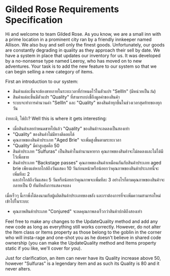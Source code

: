 # Gilded Rose Requirements Specification

Hi and welcome to team Gilded Rose. As you know, we are a small inn with a 
prime location in a prominent city ran by a friendly innkeeper named 
Allison. We also buy and sell only the finest goods. Unfortunately, our 
goods are constantly degrading in quality as they approach their sell by 
date. We have a system in place that updates our inventory for us. It was 
developed by a no-nonsense type named Leeroy, who has moved on to new 
adventures. Your task is to add the new feature to our system so that we 
can begin selling a new category of items. 

First an introduction to our system:

- สินค้าแต่ละชิ้นจะต้องขายภายในระยะเวลาที่กำหนดไว้ในตัวแปร "SellIn" (มีหน่วยเป็น*วัน*) 
- สินค้าแต่ละชิ้นมีตัวแปร "Quality" ที่สามารถบ่งชี้ถึงมูลค่าของสินค้า
- ระบบจะทำการคำนวนค่า "SellIn" และ "Quality" ของสินค้าทุกชิ้นในช่วงเวลาสุดท้ายของทุกวัน

ง่ายอะดิ, ใช่ป่ะ? Well this is where it gets interesting:

- เมื่อสินค้าเลยกำหนดขายไปแล้ว "Quality" ของสินค้าจะลดลงเป็นสองเท่า
- "Quality" ของสินค้าไม่มีทางติดลบได้
- คุณภาพของสินค้าประเภท "Aged Brie" จะเพิ่มสูงขึ้นตามระยะเวลา
- "Quality" มีค่าสูงสุดคือ 50 
- สินค้าประเภท "Sulfuras" เป็นสินค้าในตำนานหายาก คุณภาพของสินค้าจะไม่ลดลงและไม่ได้มีไว้เพื่อขาย
- สินค้าประเภท "Backstage passes" คุณภาพของสินค้าเหมือนกันกับสินค้าประเภท aged brie 
เพียงแต่หากใกล้ถึงวันแสดง 10 วันก่อนหน้าหรือน้อยกว่าคุณภาพของสินค้าประเภทนี้จะเพิ่มทีละ 2  
และถ้าใกล้ถึงวันแสดง 5 วันหรือน้อยกว่าคุณภาพจะเพิ่มทีละ 3
อย่างไรก็ตามคุณภาพของสินค้าจะกลายเป็น 0 ทันทีหลังการแสดงจบลง

เมื่อเร็วๆ นี้เราพึ่งได้ลงนามกับผู้ผลิตสินค้าประเภทของขลัง และเราต้องการที่จะเพิ่มความสามารถใหม่เข้าไปในระบบ:

- คุณภาพสินค้าประเภท "Conjured" จะลดคุณภาพลงเร็วกว่าสินค้าปกติถึงสองเท่า

Feel free to make any changes to the UpdateQuality method and add any 
new code as long as everything still works correctly. However, do not 
alter the Item class or Items property as those belong to the goblin 
in the corner who will insta-rage and one-shot you as he doesn't 
believe in shared code ownership (you can make the UpdateQuality 
method and Items property static if you like, we'll cover for you).

Just for clarification, an item can never have its Quality increase 
above 50, however "Sulfuras" is a legendary item and as such its 
Quality is 80 and it never alters.
